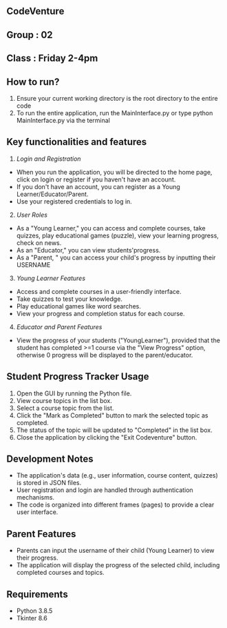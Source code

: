 ## CodeVenture

## Group : 02

## Class : Friday 2-4pm

## How to run?
1. Ensure your current working directory is the root directory to the entire code
2. To run the entire application, run the MainInterface.py or type python MainInterface.py via the terminal

## Key functionalities and features
1. *Login and Registration*
- When you run the application, you will be directed to the home page, click on login or register if you haven't have an account.
- If you don't have an account, you can register as a Young Learner/Educator/Parent.
- Use your registered credentials to log in.

2. *User Roles*
- As a "Young Learner," you can access and complete courses, take quizzes, play educational games (puzzle), view your learning progress, check on news.
- As an "Educator," you can view students'progress.
- As a "Parent, " you can access your child's progress by inputting their USERNAME 

3. *Young Learner Features*
- Access and complete courses in a user-friendly interface.
- Take quizzes to test your knowledge.
- Play educational games like word searches.
- View your progress and completion status for each course.

4. *Educator and Parent Features*
- View the progress of your students ("YoungLearner"), provided that the student has completed >=1 course via the "View Progress" option, otherwise 0 progress will be displayed to the parent/educator.

## Student Progress Tracker Usage
1. Open the GUI by running the Python file.
2. View course topics in the list box.
3. Select a course topic from the list.
4. Click the "Mark as Completed" button to mark the selected topic as completed.
5. The status of the topic will be updated to "Completed" in the list box.
6. Close the application by clicking the "Exit Codeventure" button.

## Development Notes
- The application's data (e.g., user information, course content, quizzes) is stored in JSON files.
- User registration and login are handled through authentication mechanisms.
- The code is organized into different frames (pages) to provide a clear user interface.

## Parent Features
- Parents can input the username of their child (Young Learner) to view their progress.
- The application will display the progress of the selected child, including completed courses and topics.

## Requirements
- Python 3.8.5
- Tkinter 8.6
